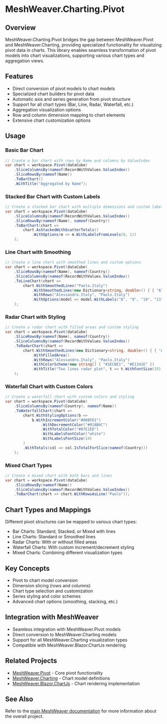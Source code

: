 # MeshWeaver.Charting.Pivot

## Overview
MeshWeaver.Charting.Pivot bridges the gap between MeshWeaver.Pivot and MeshWeaver.Charting, providing specialized functionality for visualizing pivot data in charts. This library enables seamless transformation of pivot models into chart visualizations, supporting various chart types and aggregation views.

## Features
- Direct conversion of pivot models to chart models
- Specialized chart builders for pivot data
- Automatic axis and series generation from pivot structure
- Support for all chart types (Bar, Line, Radar, Waterfall, etc.)
- Aggregation visualization options
- Row and column dimension mapping to chart elements
- Extensive chart customization options

## Usage

### Basic Bar Chart
```csharp
// Create a bar chart with rows by Name and columns by ValueIndex
var chart = workspace.Pivot(dataCube)
    .SliceColumnsBy(nameof(RecordWithValues.ValueIndex))
    .SliceRowsBy(nameof(Name))
    .ToBarChart()
    .WithTitle("Aggregated by Name");
```

### Stacked Bar Chart with Custom Labels
```csharp
// Create a stacked bar chart with multiple dimensions and custom label settings
var chart = workspace.Pivot(dataCube)
    .SliceColumnsBy(nameof(RecordWithValues.ValueIndex))
    .SliceRowsBy(nameof(Name), nameof(Country))
    .ToBarChart(chart => 
        chart.AsStackedWithScatterTotals()
            .WithOptions(m => m.WithLabelsFromLevels(0, 1))
    );
```

### Line Chart with Smoothing
```csharp
// Create a line chart with smoothed lines and custom options
var chart = workspace.Pivot(dataCube)
    .SliceRowsBy(nameof(Name), nameof(Country))
    .SliceColumnsBy(nameof(RecordWithValues.ValueIndex))
    .ToLineChart(chart =>
        chart.WithSmoothedLines("Paolo.Italy")
            .WithSmoothedLines(new Dictionary<string, double>() { { "Alessandro.Italy", 0.5 } })
            .WithRows("Alessandro.Italy", "Paolo.Italy")
            .WithOptions(model => model.WithLabels("8", "9", "10", "11", "12", "13", "14"))
    );
```

### Radar Chart with Styling
```csharp
// Create a radar chart with filled areas and custom styling
var chart = workspace.Pivot(dataCube)
    .SliceRowsBy(nameof(Name), nameof(Country))
    .SliceColumnsBy(nameof(RecordWithValues.ValueIndex))
    .ToRadarChart(chart =>
        chart.WithSmoothedLines(new Dictionary<string, double>() { { "Alessandro.Italy", 0.2 } })
            .WithFilledArea()
            .WithRows("Alessandro.Italy", "Paolo.Italy")
            .WithColorScheme(new string[] { "#1ECBE1", "#E1341E" })
            .WithTitle("Two lines radar plot", t => t.WithFontSize(15).AlignAtStart())
    );
```

### Waterfall Chart with Custom Colors
```csharp
// Create a waterfall chart with custom colors and styling
var chart = workspace.Pivot(dataCube)
    .SliceColumnsBy(nameof(Country), nameof(Name))
    .ToWaterfallChart(chart =>
        chart.WithStylingOptions(b =>
            b.WithIncrementColor("#08BFD1")
                .WithDecrementColor("#01AB6C")
                .WithTotalColor("#A7E1ED")
                .WithLabelsFontColor("white")
                .WithLabelsFontSize(14)
        )
        .WithTotals(col => col.IsTotalForSlice(nameof(Country)))
    );
```

### Mixed Chart Types
```csharp
// Create a mixed chart with both bars and lines
var chart = workspace.Pivot(dataCube)
    .SliceRowsBy(nameof(Name))
    .SliceColumnsBy(nameof(RecordWithValues.ValueIndex))
    .ToBarChart(chart => chart.WithRowsAsLine("Paolo"));
```

## Chart Types and Mappings
Different pivot structures can be mapped to various chart types:
- Bar Charts: Standard, Stacked, or Mixed with lines
- Line Charts: Standard or Smoothed lines
- Radar Charts: With or without filled areas
- Waterfall Charts: With custom increment/decrement styling
- Mixed Charts: Combining different visualization types

## Key Concepts
- Pivot to chart model conversion
- Dimension slicing (rows and columns)
- Chart type selection and customization
- Series styling and color schemes
- Advanced chart options (smoothing, stacking, etc.)

## Integration with MeshWeaver
- Seamless integration with MeshWeaver.Pivot models
- Direct conversion to MeshWeaver.Charting models
- Support for all MeshWeaver.Charting visualization types
- Compatible with MeshWeaver.Blazor.ChartJs rendering

## Related Projects
- [MeshWeaver.Pivot](../MeshWeaver.Pivot/README.md) - Core pivot functionality
- [MeshWeaver.Charting](../MeshWeaver.Charting/README.md) - Chart model definitions
- [MeshWeaver.Blazor.ChartJs](../MeshWeaver.Blazor.ChartJs/README.md) - Chart rendering implementation

## See Also
Refer to the [main MeshWeaver documentation](../../Readme.md) for more information about the overall project.
